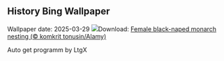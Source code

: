 ## History Bing Wallpaper
Wallpaper date: 2025-03-29
![](https://www.bing.com/th?id=OHR.NestingMonarch_EN-CA9445717272_UHD.jpg&w=1000)Download: [Female black-naped monarch nesting (© komkrit tonusin/Alamy)](https://www.bing.com/th?id=OHR.NestingMonarch_EN-CA9445717272_UHD.jpg)

Auto get programm by LtgX
